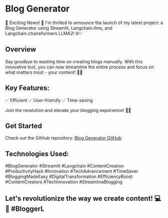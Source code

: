 # Blog Generator

🚀 Exciting News! 🚀 I'm thrilled to announce the launch of my latest project: a Blog Generator using Streamlit, Langchain.llms, and Langchain.ctransformers LLMA2! 🌐✨

## Overview

Say goodbye to wasting time on creating blogs manually. With this innovative tool, you can now streamline the entire process and focus on what matters most - your content! 📝💡

## Key Features:

✅ Efficient
✅ User-friendly
✅ Time-saving

Join the revolution and elevate your blogging experience! 🚀🌟

## Get Started

Check out the GitHub repository: [Blog Generator GitHub](https://github.com/yourusername/blog-generator)

## Technologies Used:

#BlogGenerator #Streamlit #Langchain #ContentCreation #ProductivityHack #Innovation #TechAdvancement #TimeSaver #BloggingMadeEasy #DigitalTransformation #EfficiencyBoost #ContentCreators #TechInnovation #StreamlineBlogging

## Let's revolutionize the way we create content! 💻🚀 #BloggerL
